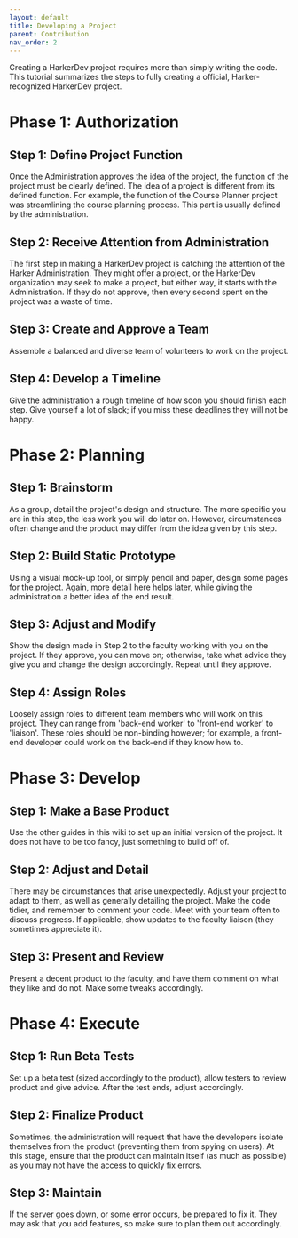 ```yaml
---
layout: default
title: Developing a Project
parent: Contribution
nav_order: 2
---
```


Creating a HarkerDev project requires more than simply writing the code. This tutorial summarizes the steps to fully creating a official, Harker-recognized HarkerDev project.

# Phase 1: Authorization

## Step 1: Define Project Function

Once the Administration approves the idea of the project, the function of the project must be clearly defined. The idea of a project is different from its defined function. For example, the function of the Course Planner project was streamlining the course planning process. This part is usually defined by the administration.

## Step 2: Receive Attention from Administration

The first step in making a HarkerDev project is catching the attention of the Harker Administration. They might offer a project, or the HarkerDev organization may seek to make a project, but either way, it starts with the Administration. If they do not approve, then every second spent on the project was a waste of time.

## Step 3: Create and Approve a Team

Assemble a balanced and diverse team of volunteers to work on the project.

## Step 4: Develop a Timeline

Give the administration a rough timeline of how soon you should finish each step. Give yourself a lot of slack; if you miss these deadlines they will not be happy.

# Phase 2: Planning

## Step 1: Brainstorm

As a group, detail the project's design and structure. The more specific you are in this step, the less work you will do later on. However, circumstances often change and the product may differ from the idea given by this step.

## Step 2: Build Static Prototype

Using a visual mock-up tool, or simply pencil and paper, design some pages for the project. Again, more detail here helps later, while giving the administration a better idea of the end result.

## Step 3: Adjust and Modify

Show the design made in Step 2 to the faculty working with you on the project. If they approve, you can move on; otherwise, take what advice they give you and change the design accordingly. Repeat until they approve.

## Step 4: Assign Roles

Loosely assign roles to different team members who will work on this project. They can range from 'back-end worker' to 'front-end worker' to 'liaison'. These roles should be non-binding however; for example, a front-end developer could work on the back-end if they know how to.

# Phase 3: Develop

## Step 1: Make a Base Product

Use the other guides in this wiki to set up an initial version of the project. It does not have to be too fancy, just something to build off of.

## Step 2: Adjust and Detail

There may be circumstances that arise unexpectedly. Adjust your project to adapt to them, as well as generally detailing the project. Make the code tidier, and remember to comment your code. Meet with your team often to discuss progress. If applicable, show updates to the faculty liaison (they sometimes appreciate it).

## Step 3: Present and Review

Present a decent product to the faculty, and have them comment on what they like and do not. Make some tweaks accordingly.

# Phase 4: Execute

## Step 1: Run Beta Tests

Set up a beta test (sized accordingly to the product), allow testers to review product and give advice. After the test ends, adjust accordingly.

## Step 2: Finalize Product

Sometimes, the administration will request that have the developers isolate themselves from the product (preventing them from spying on users). At this stage, ensure that the product can maintain itself (as much as possible) as you may not have the access to quickly fix errors.

## Step 3: Maintain

If the server goes down, or some error occurs, be prepared to fix it. They may ask that you add features, so make sure to plan them out accordingly.
